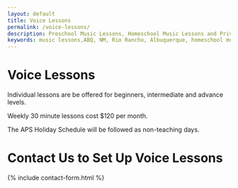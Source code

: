 ```yaml
---
layout: default
title: Voice Lessons
permalink: /voice-lessons/
description: Preschool Music Lessons, Homeschool Music Lessons and Private Music Lessons in Rio Rancho and Albuquerque area, NM.
keywords: music lessons,ABQ, NM, Rio Rancho, Albuquerque, homeschool music lessons, preschool music lessons, private music lessons
---
```

# Voice Lessons
Individual lessons are be offered for beginners, intermediate and advance levels.

Weekly 30 minute lessons cost $120 per month.

The APS Holiday Schedule will be followed as non-teaching days.

# Contact Us to Set Up Voice Lessons
{% include contact-form.html %}
